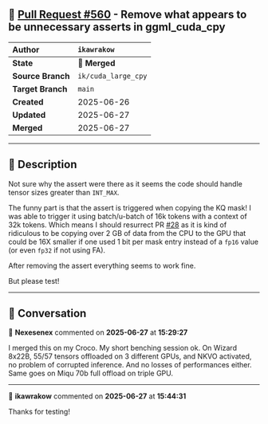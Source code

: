 ## 🔀 [Pull Request #560](https://github.com/ikawrakow/ik_llama.cpp/pull/560) - Remove what appears to be unnecessary asserts in ggml_cuda_cpy

| **Author** | `ikawrakow` |
| :--- | :--- |
| **State** | 🔀 **Merged** |
| **Source Branch** | `ik/cuda_large_cpy` |
| **Target Branch** | `main` |
| **Created** | 2025-06-26 |
| **Updated** | 2025-06-27 |
| **Merged** | 2025-06-27 |

---

## 📄 Description

Not sure why the assert were there as it seems the code should handle tensor sizes greater than `INT_MAX`.

The funny part is that the assert is triggered when copying the KQ mask! I was able to trigger it using batch/u-batch of 16k tokens with a context of 32k tokens. Which means I should resurrect PR [#28](https://github.com/ikawrakow/ik_llama.cpp/issues/28) as it is kind of ridiculous to be copying over 2 GB of data from the CPU to the GPU that could be 16X smaller if one used 1 bit per mask entry instead of a `fp16` value (or even `fp32` if not using FA).

After removing the assert everything seems to work fine.

But please test!

---

## 💬 Conversation

👤 **Nexesenex** commented on **2025-06-27** at **15:29:27**

I merged this on my Croco.
My short benching session ok.
On Wizard 8x22B, 55/57 tensors offloaded on 3 different GPUs, and NKVO activated, no problem of corrupted inference.
And no losses of performances either.
Same goes on Miqu 70b full offload on triple GPU.

---

👤 **ikawrakow** commented on **2025-06-27** at **15:44:31**

Thanks for testing!